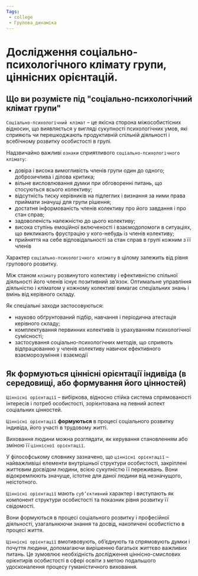 ```yaml
---
Tags:
 - college
 - Групова_динаміка
---
```

# Дослідження соціально-психологічного клімату групи, ціннісних орієнтацій.
## Що ви розумієте під "соціально-психологічний клімат групи"
`Cоціально-психологічний клімат` – це якісна сторона міжособистісних відносин, що виявляється у вигляді сукупності психологічних умов, які сприяють чи перешкоджають продуктивній спільній діяльності і всебічному розвитку особистості в групі. 

Надзвичайно важливі `ознаки` сприятливого `соціально-психологічного клімату`: 
- довіра і висока вимогливість членів групи один до одного; доброзичлива і ділова критика;
- вільне висловлювання думки при обговоренні питань, що стосуються всього колективу;
- відсутність тиску керівників на підлеглих і визнання за ними права приймати значущі для групи рішення;
- достатня інформованість членів колективу про його завдання і про стан справ; 
- задоволеність належністю до цього колективу;
- висока ступінь емоційної включеності і взаємодопомоги в ситуаціях, що викликають фрустрацію у кого-небудь із членів колективу;
- прийняття на себе відповідальності за стан справ в групі кожним з її членів

Характер `соціально-психологічного клімату` в цілому залежить від рівня групового розвитку.

Між станом `клімату` розвинутого колективу і ефективністю спільної діяльності його членів існує позитивний зв’язок. 
Оптимальне управління діяльністю і кліматом у кожному колективі вимагає спеціальних знань і вмінь від керівного складу. 

Як спеціальні заходи застосовуються: 
- науково обґрунтований підбір, навчання і періодична атестація керівного складу; 
- комплектування первинних колективів із урахуванням психологічної сумісності;
- застосування соціально-психологічних методів, що сприяють відпрацюванню у членів колективу навичок ефективного взаєморозуміння і взаємодії

## Як формуються ціннісні орієнтації індивіда (в середовищі, або формування його цінностей)
`Ціннісні орієнтації` – вибіркова, відносно стійка система спрямованості інтересів і потреб особистості, зорієнтована на певний аспект соціальних цінностей. 

`Ціннісні орієнтації` **формуються** в процесі соціального розвитку індивіда, його участі в трудовому житті. 

Виховання людини можна розглядати, як керування становленням або зміною її `ціннісної орієнтації`. 

У філософському словнику зазначено, що `ціннісні орієнтації` – найважливіші елементи внутрішньої структури особистості, закріплені життєвим досвідом людини, всією сукупністю її переживань. Вони відокремлюють значуще, істотне для даної людини від незначущого, неістотного.

`Ціннісні орієнтації` мають `суб’єктивний` характер і виступають як компонент структури особистості та показник рівня розвитку її свідомості. 

Вони формуються в процесі соціального розвитку і професійної діяльності, узагальнюючи знання та досвід, накопичені особистістю в процесі життя. 

`Ціннісні орієнтації` вмотивовують, об’єднують та спрямовують думки і почуття людини, допомагаючи вирішенню багатьох життєво важливих питань. 
Це зумовлює необхідність дослідження ціннісно-смислових орієнтирів особистості в сфері освіти з метою подальшого удосконалення процесу гуманістичного виховання.

